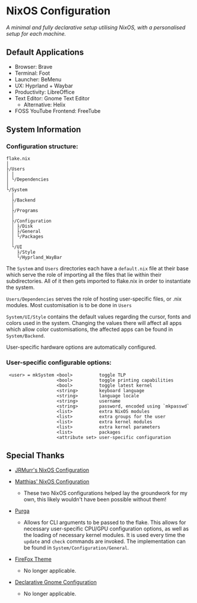 # NixOS Configuration
*A minimal and fully declarative setup utilising NixOS, with a personalised setup for each machine.*

## Default Applications
- Browser: Brave
- Terminal: Foot
- Launcher: BeMenu
- UX: Hyprland + Waybar
- Productivity: LibreOffice
- Text Editor: Gnome Text Editor
  - Alternative: Helix
- FOSS YouTube Frontend: FreeTube

## System Information

### Configuration structure:

```
flake.nix
│
├/Users
│ │ 
│ └/Dependencies
│
└/System
  │ 
  ├/Backend
  │ 
  ├/Programs
  │  
  ├/Configuration
  │ ├/Disk
  │ ├/General
  │ └/Packages
  │
  └/UI
    ├/Style
    └/Hyprland_WayBar
```

The `System` and `Users` directories each have a `default.nix` file at their base which serve the role of importing all the files that lie within their subdirectories. All of it then gets imported to flake.nix in order to instantiate the system.

`Users/Dependencies` serves the role of hosting user-specific files, or .nix modules. Most customisation is to be done in `Users`

`System/UI/Style` contains the default values regarding the cursor, fonts and colors used in the system. Changing the values there will affect all apps which allow color customisations, the affected apps can be found in `System/Backend`.

User-specific hardware options are automatically configured.

### User-specific configurable options:

```
 <user> = mkSystem <bool>          toggle TLP
                   <bool>          toggle printing capabilities
                   <bool>          toggle latest kernel
                   <string>        keyboard language
                   <string>        language locale
                   <string>        username
                   <string>        password, encoded using `mkpasswd`
                   <list>          extra NixOS modules
                   <list>          extra groups for the user
                   <list>          extra kernel modules
                   <list>          extra kernel parameters
                   <list>          packages
                   <attribute set> user-specific configuration
```

## Special Thanks
- [JRMurr's NixOS Configuration](https://github.com/JRMurr/NixOsConfig/tree/main/)
- [Matthias' NixOS Configuration](https://github.com/MatthiasBenaets/nixos-config/)
  - These two NixOS configurations helped lay the groundwork for my own, this likely wouldn't have been possible without them!

- [Purga](https://github.com/nikolaiser/purga/)
  - Allows for CLI arguments to be passed to the flake. This allows for necessary user-specific CPU/GPU configuration options, as well as the loading of necessary kernel modules. It is used every time the `update` and `check` commands are invoked. The implementation can be found in `System/Configuration/General`.

- [FireFox Theme](https://codeberg.org/Freeplay/Firefox-Onebar/)
  - No longer applicable.

- [Declarative Gnome Configuration](https://hoverbear.org/blog/declarative-gnome-configuration-in-nixos/)
  - No longer applicable.
